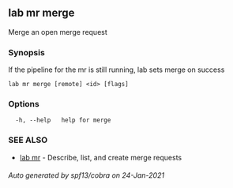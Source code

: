## lab mr merge

Merge an open merge request

### Synopsis

If the pipeline for the mr is still running, lab sets merge on success

```
lab mr merge [remote] <id> [flags]
```

### Options

```
  -h, --help   help for merge
```

### SEE ALSO

* [lab mr](lab_mr.md)	 - Describe, list, and create merge requests

###### Auto generated by spf13/cobra on 24-Jan-2021
